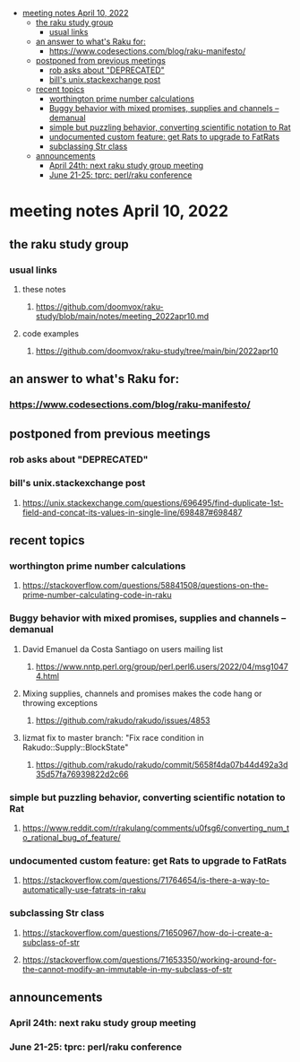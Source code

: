 - [meeting notes April 10, 2022](#orgb13b6f6)
  - [the raku study group](#org66520e0)
    - [usual links](#orgb52e1c1)
  - [an answer to what's Raku for:](#org80406ab)
    - [<https://www.codesections.com/blog/raku-manifesto/>](#org8e6f830)
  - [postponed from previous meetings](#orgf44d7ed)
    - [rob asks about "DEPRECATED"](#orgc7c0597)
    - [bill's unix.stackexchange post](#org9119634)
  - [recent topics](#org43133fc)
    - [worthington prime number calculations](#org83b1367)
    - [Buggy behavior with mixed promises, supplies and channels &#x2013; demanual](#orgc236cd5)
    - [simple but puzzling behavior, converting scientific notation to Rat](#org3adc621)
    - [undocumented custom feature: get Rats to upgrade to FatRats](#orgad947d8)
    - [subclassing Str class](#org0ccd1cd)
  - [announcements](#org954a519)
    - [April 24th: next raku study group meeting](#orgee85c25)
    - [June 21-25: tprc: perl/raku conference](#org93b0ed1)


<a id="orgb13b6f6"></a>

# meeting notes April 10, 2022


<a id="org66520e0"></a>

## the raku study group


<a id="orgb52e1c1"></a>

### usual links

1.  these notes

    1.  <https://github.com/doomvox/raku-study/blob/main/notes/meeting_2022apr10.md>

2.  code examples

    1.  <https://github.com/doomvox/raku-study/tree/main/bin/2022apr10>


<a id="org80406ab"></a>

## an answer to what's Raku for:


<a id="org8e6f830"></a>

### <https://www.codesections.com/blog/raku-manifesto/>


<a id="orgf44d7ed"></a>

## postponed from previous meetings


<a id="orgc7c0597"></a>

### rob asks about "DEPRECATED"


<a id="org9119634"></a>

### bill's unix.stackexchange post

1.  <https://unix.stackexchange.com/questions/696495/find-duplicate-1st-field-and-concat-its-values-in-single-line/698487#698487>


<a id="org43133fc"></a>

## recent topics


<a id="org83b1367"></a>

### worthington prime number calculations

1.  <https://stackoverflow.com/questions/58841508/questions-on-the-prime-number-calculating-code-in-raku>


<a id="orgc236cd5"></a>

### Buggy behavior with mixed promises, supplies and channels &#x2013; demanual

1.  David Emanuel da Costa Santiago on users mailing list

    1.  <https://www.nntp.perl.org/group/perl.perl6.users/2022/04/msg10474.html>

2.  Mixing supplies, channels and promises makes the code hang or throwing exceptions

    1.  <https://github.com/rakudo/rakudo/issues/4853>

3.  lizmat fix to master branch: "Fix race condition in Rakudo::Supply::BlockState"

    1.  <https://github.com/rakudo/rakudo/commit/5658f4da07b44d492a3d35d57fa76939822d2c66>


<a id="org3adc621"></a>

### simple but puzzling behavior, converting scientific notation to Rat

1.  <https://www.reddit.com/r/rakulang/comments/u0fsg6/converting_num_to_rational_bug_of_feature/>


<a id="orgad947d8"></a>

### undocumented custom feature: get Rats to upgrade to FatRats

1.  <https://stackoverflow.com/questions/71764654/is-there-a-way-to-automatically-use-fatrats-in-raku>


<a id="org0ccd1cd"></a>

### subclassing Str class

1.  <https://stackoverflow.com/questions/71650967/how-do-i-create-a-subclass-of-str>

2.  <https://stackoverflow.com/questions/71653350/working-around-for-the-cannot-modify-an-immutable-in-my-subclass-of-str>


<a id="org954a519"></a>

## announcements


<a id="orgee85c25"></a>

### April 24th: next raku study group meeting


<a id="org93b0ed1"></a>

### June 21-25: tprc: perl/raku conference
